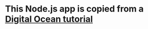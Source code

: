 # This Node.js app is copied from a [Digital Ocean tutorial](https://www.digitalocean.com/community/tutorials/how-to-build-a-node-js-application-with-docker)
